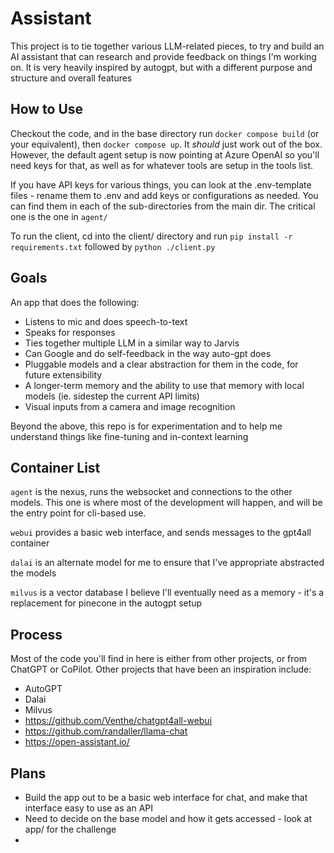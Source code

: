 # Assistant

This project is to tie together various LLM-related pieces, to try and build an AI assistant that can research and provide feedback on things I'm working on.
It is very heavily inspired by autogpt, but with a different purpose and structure and overall features

## How to Use

Checkout the code, and in the base directory run `docker compose build` (or your equivalent), then `docker compose up`.
It _should_ just work out of the box. However, the default agent setup is now pointing at Azure OpenAI so you'll need
keys for that, as well as for whatever tools are setup in the tools list.

If you have API keys for various things, you can look at the .env-template files - rename them to .env and add
keys or configurations as needed. You can find them in each of the sub-directories from the main dir. The critical one
is the one in `agent/`

To run the client, cd into the client/ directory and run `pip install -r requirements.txt` followed by `python ./client.py`

## Goals

An app that does the following:

  * Listens to mic and does speech-to-text
  * Speaks for responses
  * Ties together multiple LLM in a similar way to Jarvis
  * Can Google and do self-feedback in the way auto-gpt does
  * Pluggable models and a clear abstraction for them in the code, for future extensibility
  * A longer-term memory and the ability to use that memory with local models (ie. sidestep the current API limits)
  * Visual inputs from a camera and image recognition

Beyond the above, this repo is for experimentation and to help me understand things like fine-tuning and in-context learning

## Container List

`agent` is the nexus, runs the websocket and connections to the other models. This one is where
most of the development will happen, and will be the entry point for cli-based use.

`webui` provides a basic web interface, and sends messages to the gpt4all container

`dalai` is an alternate model for me to ensure that I've appropriate abstracted the models

`milvus` is a vector database I believe I'll eventually need as a memory - it's a replacement for pinecone in the autogpt setup

## Process

Most of the code you'll find in here is either from other projects, or from ChatGPT or CoPilot.
Other projects that have been an inspiration include:

  * AutoGPT
  * Dalai
  * Milvus
  * https://github.com/Venthe/chatgpt4all-webui
  * https://github.com/randaller/llama-chat
  * https://open-assistant.io/


## Plans

* Build the app out to be a basic web interface for chat, and make that interface easy to use as an API
* Need to decide on the base model and how it gets accessed - look at app/ for the challenge
* 